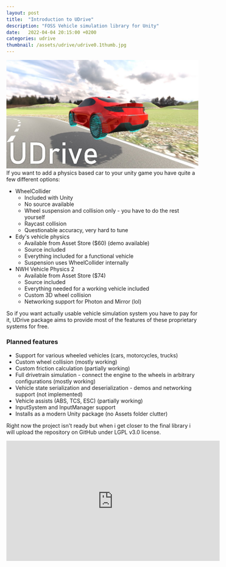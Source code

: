 ```yaml
---
layout: post
title:  "Introduction to UDrive"
description: "FOSS Vehicle simulation library for Unity"
date:   2022-04-04 20:15:00 +0200
categories: udrive
thumbnail: /assets/udrive/udrive0.1thumb.jpg
---
```

![UDrive thumbnail](/assets/udrive/udrive0.1thumb.jpg)
If you want to add a physics based car to your unity game you have quite a few different options:

* WheelCollider
    * Included with Unity
    * No source available
    * Wheel suspension and collision only - you have to do the rest yourself
    * Raycast collision
    * Questionable accuracy, very hard to tune
* Edy's vehicle physics
    * Available from Asset Store ($60) (demo available)
    * Source included
    * Everything included for a functional vehicle
    * Suspension uses WheelCollider internally
* NWH Vehicle Physics 2
    * Available from Asset Store ($74)
    * Source included
    * Everything needed for a working vehicle included
    * Custom 3D wheel collision
    * Networking support for Photon and Mirror (lol)

So if you want actually usable vehicle simulation system you have to pay for it, UDrive package aims to provide most of the features of these proprietary systems for free.

### Planned features
* Support for various wheeled vehicles (cars, motorcycles, trucks)
* Custom wheel collision (mostly working)
* Custom friction calculation (partially working)
* Full drivetrain simulation - connect the engine to the wheels in arbitrary configurations (mostly working)
* Vehicle state serialization and deserialization - demos and networking support (not implemented)
* Vehicle assists (ABS, TCS, ESC) (partially working)
* InputSystem and InputManager support
* Installs as a modern Unity package (no Assets folder clutter)

Right now the project isn't ready but when i get closer to the final library i will upload the repository on GitHub under LGPL v3.0 license.

<iframe width="560" height="315" src="https://www.youtube.com/embed/uAnEjFwO6aw" title="YouTube video player" frameborder="0" allow="accelerometer; autoplay; clipboard-write; encrypted-media; gyroscope; picture-in-picture" allowfullscreen></iframe>
